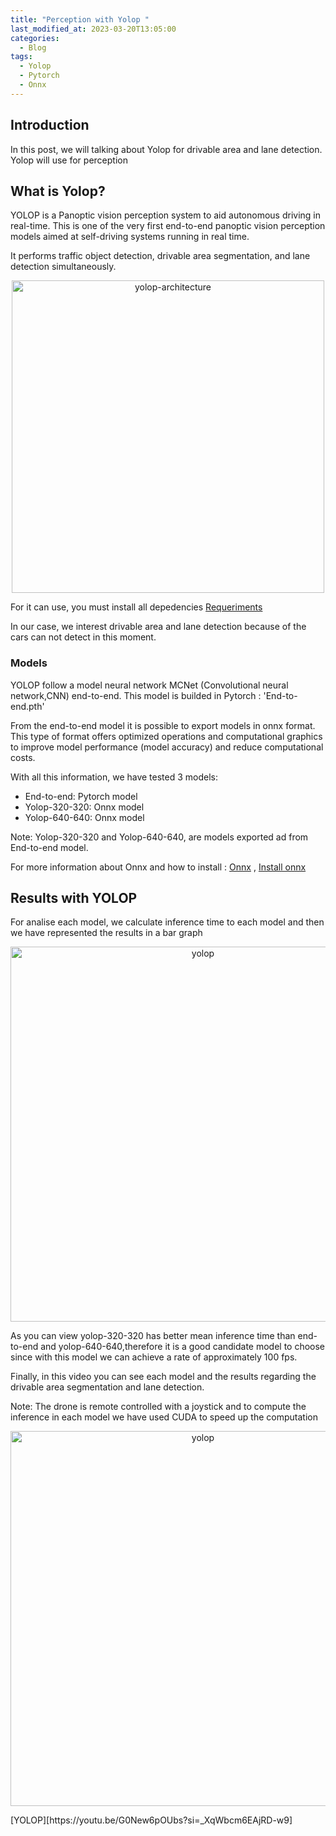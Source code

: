 ```yaml
---
title: "Perception with Yolop "
last_modified_at: 2023-03-20T13:05:00
categories:
  - Blog
tags:
  - Yolop
  - Pytorch
  - Onnx 
---
```


## Introduction
In this post, we will talking about Yolop for drivable area and lane detection. Yolop will use for perception

## What is Yolop?
YOLOP is a Panoptic vision perception system to aid autonomous driving in real-time. This is one of the very first end-to-end panoptic vision perception models aimed at self-driving systems running in real time.

It performs traffic object detection, drivable area segmentation, and lane detection simultaneously. 

<p align="center">
<img src="/2022-tfg-barbara-villalba/images/yolop-architecture.png" alt="yolop-architecture" width="500"/>
</p>

For it can use, you must install all depedencies [Requeriments ](https://github.com/hustvl/YOLOP/blob/main/requirements.txt)

In our case, we interest drivable area and lane detection because of the cars can not detect in this moment. 

### Models 
YOLOP follow a model neural network MCNet (Convolutional neural network,CNN) end-to-end. This model is builded in Pytorch : 'End-to-end.pth'

From the end-to-end model it is possible to export models in onnx format. This type of format offers optimized operations and computational graphics to improve model performance (model accuracy) and reduce computational costs.

With all this information, we have tested 3 models: 

- End-to-end: Pytorch model  
- Yolop-320-320: Onnx model 
- Yolop-640-640: Onnx model

Note: Yolop-320-320 and Yolop-640-640, are models exported ad from End-to-end model. 

For more information about Onnx and how to install : [Onnx](https://onnxruntime.ai/) , [Install onnx](https://onnxruntime.ai/getting-started) 

## Results with YOLOP
For analise each model, we calculate inference time to each model and then we have represented the results in a bar graph

<p align="center">
<img src="/2022-tfg-barbara-villalba/images/Results-Yolop.png" alt="yolop" width="600"/>
</p>

As you can view yolop-320-320 has better mean inference time than end-to-end and yolop-640-640,therefore it is a good candidate model to choose since with this model we can achieve a rate of approximately 100 fps. 

Finally, in this video you can see each model and the results regarding the drivable area segmentation and lane detection.

Note: The drone is remote controlled with a joystick and to compute the  inference in each model we have used CUDA to speed up the computation 

<p align="center">
<img src="/2022-tfg-barbara-villalba/images/Capture-Video-Yolop.png" alt="yolop" width="600"/>
</p>
[YOLOP][https://youtu.be/G0New6pOUbs?si=_XqWbcm6EAjRD-w9]





